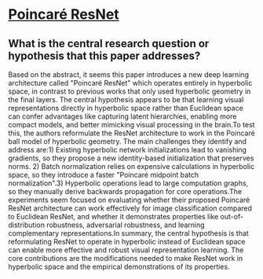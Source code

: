 # [Poincaré ResNet](https://arxiv.org/abs/2303.14027)

## What is the central research question or hypothesis that this paper addresses?

 Based on the abstract, it seems this paper introduces a new deep learning architecture called "Poincaré ResNet" which operates entirely in hyperbolic space, in contrast to previous works that only used hyperbolic geometry in the final layers. The central hypothesis appears to be that learning visual representations directly in hyperbolic space rather than Euclidean space can confer advantages like capturing latent hierarchies, enabling more compact models, and better mimicking visual processing in the brain.To test this, the authors reformulate the ResNet architecture to work in the Poincaré ball model of hyperbolic geometry. The main challenges they identify and address are:1) Existing hyperbolic network initializations lead to vanishing gradients, so they propose a new identity-based initialization that preserves norms. 2) Batch normalization relies on expensive calculations in hyperbolic space, so they introduce a faster "Poincaré midpoint batch normalization".3) Hyperbolic operations lead to large computation graphs, so they manually derive backwards propagation for core operations.The experiments seem focused on evaluating whether their proposed Poincaré ResNet architecture can work effectively for image classification compared to Euclidean ResNet, and whether it demonstrates properties like out-of-distribution robustness, adversarial robustness, and learning complementary representations.In summary, the central hypothesis is that reformulating ResNet to operate in hyperbolic instead of Euclidean space can enable more effective and robust visual representation learning. The core contributions are the modifications needed to make ResNet work in hyperbolic space and the empirical demonstrations of its properties.
